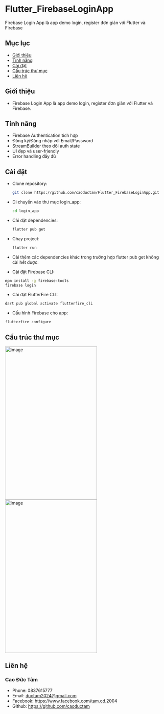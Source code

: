 # Flutter_FirebaseLoginApp
   Firebase Login App là app demo login, register đơn giản với Flutter và Firebase
## Mục lục
- [Giới thiệu](#giới-thiệu)
- [Tính năng](#tính-năng)
- [Cài đặt](#cài-đặt)
- [Cấu trúc thư mục](#cấu-trúc-thư-mục)
- [Liên hệ](#liên-hệ)
## Giới thiệu
- Firebase Login App là app demo login, register đơn giản với Flutter và Firebase.
## Tính năng
- Firebase Authentication tích hợp
- Đăng ký/Đăng nhập với Email/Password
- StreamBuilder theo dõi auth state
- UI đẹp và user-friendly
- Error handling đầy đủ
## Cài đặt
- Clone repository:
  ```bash
  git clone https://github.com/caoductam/Flutter_FirebaseLoginApp.git
  ```

- Di chuyển vào thư mục login_app:
  ```bash
  cd login_app
  ```

- Cài đặt dependencies:
  ```bash
  flutter pub get
  ```

- Chạy project:
  ```bash
  flutter run
  ```
- Cài thêm các dependencies khác trong trường hợp flutter pub get không cài hết được:
+ Cài đặt Firebase CLI:
```bash
npm install -g firebase-tools
firebase login
  ```
+ Cài đặt FlutterFire CLI:
```bash
dart pub global activate flutterfire_cli
```
+ Cấu hình Firebase cho app:
```bash
flutterfire configure
```  
## Cấu trúc thư mục

<img width="300" height="500" alt="image" src="https://github.com/user-attachments/assets/8701584a-e5b5-4508-b6dc-92dced9250c4" />        <img width="300" height="500" alt="image" src="https://github.com/user-attachments/assets/9d65ba39-4dd0-4d34-b67b-170d87e75152" />



## Liên hệ
### Cao Đức Tâm
- Phone: 0837615777
- Email: ductam2024@gmail.com
- Facebook: https://www.facebook.com/tam.cd.2004
- Github: https://github.com/caoductam

